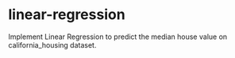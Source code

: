 # linear-regression
Implement Linear Regression to predict the median house value on california_housing dataset.
